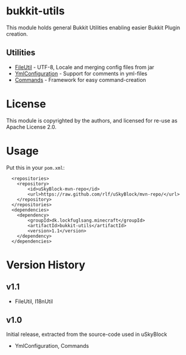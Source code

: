 # bukkit-utils

This module holds general Bukkit Utilities enabling easier Bukkit Plugin creation.

## Utilities

* [FileUtil](src/main/java/dk/lockfuglsang/minecraft/file/README.md) - UTF-8, Locale and merging config files from jar
* [YmlConfiguration](src/main/java/dk/lockfuglsang/minecraft/yml/README.md) - Support for comments in yml-files
* [Commands](src/main/java/dk/lockfuglsang/minecraft/command/README.md) - Framework for easy command-creation

# License

This module is copyrighted by the authors, and licensed for re-use as Apache License 2.0.

# Usage

Put this in your `pom.xml`:

```
  <repositories>
    <repository>
        <id>uSkyBlock-mvn-repo</id>
        <url>https://raw.github.com/rlf/uSkyBlock/mvn-repo/</url>
    </repository>
  </repositories>
  <dependencies>
    <dependency>
        <groupId>dk.lockfuglsang.minecraft</groupId>
        <artifactId>bukkit-utils</artifactId>
        <version>1.1</version>
    </dependency>
  </dependencies>
```

# Version History

## v1.1

* FileUtil, I18nUtil

## v1.0
Initial release, extracted from the source-code used in uSkyBlock

* YmlConfiguration, Commands